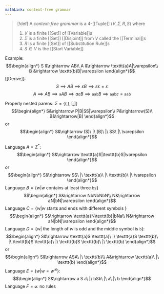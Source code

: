 ```yaml
---
mathLink: context-free grammar
---
```

>[!def]
>A *context-free grammar* is a $4$-[[Tuple]] $(V,\Sigma,R,S)$ where 
>1. $V$ is a finite [[Set]] of [[Variable]]s
>2. $\Sigma$ is a finite [[Set]] [[Disjoint]] from $V$ called the [[Terminal]]s
>3. $R$ is a finite [[Set]] of [[Substitution Rule]]s
>4. $S\in V$ is the [[Start Variable]]


Example: 
$$\begin{align*}
S &\rightarrow AB\\
A &\rightarrow \texttt{a}A|\varepsilon\\
B &\rightarrow \texttt{b}B|\varepsilon
\end{align*}$$
[[Derive]]: $$S\implies AB\implies \varepsilon B\implies \varepsilon\varepsilon=\varepsilon$$
$$A\implies AB\implies \texttt{a}AB\implies a \varepsilon B\implies \texttt{aab}B\implies\texttt{aab}\varepsilon=\texttt{aab}$$

Properly nested parens: $\Sigma=\{(,),[,]\}$
$$\begin{align*}
S&\rightarrow P|B|SS|\varepsilon\\
P&\rightarrow(S)\\
B&\rightarrow[B]
\end{align*}$$
or
$$\begin{align*}
S&\rightarrow (S)\ |\ [B]\ |\ SS\ |\ \varepsilon
\end{align*}$$

Language $A=\Sigma^{*}$: $$\begin{align*}
S&\rightarrow \texttt{a}S|\texttt{b}S|\varepsilon
\end{align*}$$or $$\begin{align*}
S&\rightarrow SS\ |\ \texttt{a}\ |\ \texttt{b}\ |\ \varepsilon
\end{align*}$$
Language $B=\{w|w \text{ contains at least three }\texttt{b}s\}$
$$\begin{align*}
S&\rightarrow NbNbNbN\\
N&\rightarrow aN|bN|\varepsilon
\end{align*}$$
Language $C=\{w|w \text{ starts and ends with different symbols }\}$
$$\begin{align*}
S&\rightarrow \texttt{a}N\texttt{b}|bNa\\
N&\rightarrow aN|bN|\varepsilon
\end{align*}$$
Language $D=\{w|\text{ the length of }w \text{ is odd and the middle symbol is }\texttt{b}\}$:
$$\begin{align*}
S&\rightarrow \texttt{a}S \texttt{a}\ |\ \texttt{a}S \texttt{b}\ |\ \texttt{b}S \texttt{a}\ |\ \texttt{b}S \texttt{b}\ |\ \texttt{b}
\end{align*}$$or $$\begin{align*}
S&\rightarrow ASA\ |\ \texttt{b}\\
A&\rightarrow \texttt{a}\ |\ \texttt{b}
\end{align*}$$
Language $E=\{w|w=w^\mathcal{R}\}$: $$\begin{align*}
S&\rightarrow a S a\ |\ bSb\ |\ a\ |\ b
\end{align*}$$
Language $F=\varnothing$: no rules
